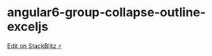 # angular6-group-collapse-outline-exceljs

[Edit on StackBlitz ⚡️](https://stackblitz.com/edit/angular6-group-collapse-outline-exceljs)